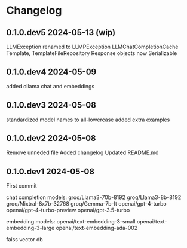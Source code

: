 # Changelog

## 0.1.0.dev5 2024-05-13 (wip)

LLMException renamed to LLMPException
LLMChatCompletionCache
Template, TemplateFileRepository
Response objects now Serializable

## 0.1.0.dev4 2024-05-09

added ollama chat and embeddings

## 0.1.0.dev3 2024-05-08

standardized model names to all-lowercase
added extra examples

## 0.1.0.dev2 2024-05-08

Remove unneded file
Added changelog
Updated README.md

## 0.1.0.dev1 2024-05-08

First commit

chat completion models:
  groq/Llama3-70b-8192
  groq/Llama3-8b-8192
  groq/Mixtral-8x7b-32768
  groq/Gemma-7b-It
  openai/gpt-4-turbo
  openai/gpt-4-turbo-preview
  openai/gpt-3.5-turbo

embedding models:
  openai/text-embedding-3-small
  openai/text-embedding-3-large
  openai/text-embedding-ada-002

faiss vector db
